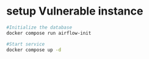 # setup Vulnerable instance
```bash
#Initialize the database
docker compose run airflow-init

#Start service
docker compose up -d
```
